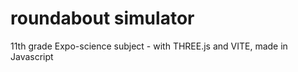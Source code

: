 # roundabout simulator

11th grade Expo-science subject - with THREE.js and VITE, made in Javascript
